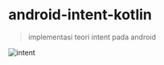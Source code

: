 # android-intent-kotlin
> implementasi teori intent pada android  


![intent](https://user-images.githubusercontent.com/53375007/129223188-01d62858-380e-4508-9f75-cd3d1af25c71.PNG)


